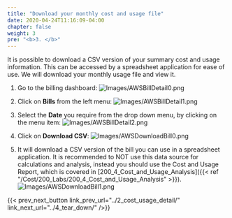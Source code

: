 ```yaml
---
title: "Download your monthly cost and usage file"
date: 2020-04-24T11:16:09-04:00
chapter: false
weight: 3
pre: "<b>3. </b>"
---
```


It is possible to download a CSV version of your summary cost and usage information. This can be accessed by a spreadsheet application for ease of use.  We will download your monthly usage file and view it.  

1. Go to the billing dashboard:
![Images/AWSBillDetail0.png](/Cost/100_4_Cost_and_Usage_Analysis/Images/AWSBillDetail0.png)

2. Click on **Bills** from the left menu:
![Images/AWSBillDetail1.png](/Cost/100_4_Cost_and_Usage_Analysis/Images/AWSBillDetail1.png)

3. Select the **Date** you require from the drop down menu, by clicking on the menu item:
![Images/AWSBillDetail2.png](/Cost/100_4_Cost_and_Usage_Analysis/Images/AWSBillDetail2.png)

4. Click on **Download CSV**:
![Images/AWSDownloadBill0.png](/Cost/100_4_Cost_and_Usage_Analysis/Images/AWSDownloadBill0.png)

5. It will download a CSV version of the bill you can use in a spreadsheet application. It is recommended to NOT use this data source for calculations and analysis, instead you should use the Cost and Usage Report, which is covered in [200_4_Cost_and_Usage_Analysis]({{< ref "/Cost/200_Labs/200_4_Cost_and_Usage_Analysis" >}}).
![Images/AWSDownloadBill1.png](/Cost/100_4_Cost_and_Usage_Analysis/Images/AWSDownloadBill1.png)

{{< prev_next_button link_prev_url="../2_cost_usage_detail/" link_next_url="../4_tear_down/" />}}
